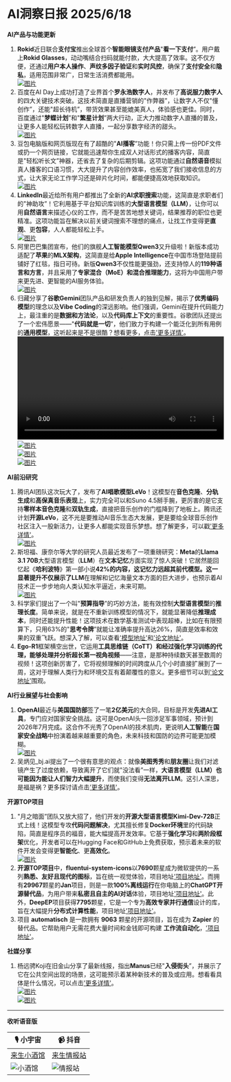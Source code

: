 # AI洞察日报 2025/6/18

**AI产品与功能更新**
1.  **Rokid**近日联合**支付宝**推出全球首个**智能眼镜支付产品**"**看一下支付**”。用户戴上**Rokid Glasses**，动动嘴结合扫码就能付款，大大提高了效率。这不仅方便，还通过**用户本人操作**、**声纹多因子验证**和**实时风控**，确保了**支付安全**和**隐私**，适用范围非常广，日常生活消费都能用。
    <br/> [![图片](https://pic.chinaz.com/picmap/202005261145133673_9.jpg "img")](https://pic.chinaz.com/picmap/202005261145133673_9.jpg) <br/>
2.  百度在AI Day上成功打造了业界首个**罗永浩数字人**，并发布了**高说服力数字人**的四大关键技术突破。这技术简直是直播营销的"作弊器”，让数字人不仅"懂创作”，还能"超长待机”，带货效果甚至能媲美真人，体验感也更佳。同时，百度通过"**梦蝶计划**”和"**繁星计划**”两大行动，正大力推动数字人直播的普及，让更多人能轻松玩转数字人直播，一起分享数字经济的甜头。
    <br/> [![图片](https://pic.chinaz.com/picmap/202308101450093085_0.jpg "img")](https://pic.chinaz.com/picmap/202308101450093085_0.jpg) <br/>
3.  豆包电脑版和网页版现在有了超酷的"**AI播客**”功能！你只需上传一份PDF文件或扔一个网页链接，它就能迅速帮你生成双人对话形式的播客内容，简直是"轻松听长文”神器，还省去了复杂的后期剪辑。这项功能通过**自然语音**模拟真人播客的口语习惯，大大提升了内容创作效率，也拓宽了我们接收信息的方式，让大家无论工作学习还是碎片化时间，都能便捷高效地获取知识。
    <br/> [![图片](https://upload.chinaz.com/2025/0617/6388576568500747561503399.png "img")](https://upload.chinaz.com/2025/0617/6388576568500747561503399.png) <br/>
4.  **LinkedIn**最近给所有用户都推出了全新的**AI求职搜索**功能，这简直是求职者们的"神助攻”！它利用基于平台知识库训练的**大型语言模型（LLM）**，让你可以用**自然语言**来描述心仪的工作，而不是苦苦地想关键词，结果推荐的职位也更精准。这项功能旨在解决以前关键词搜索不理想的痛点，让找工作变得更**直观**、更**包容**，人人都能轻松上手。
    <br/> [![图片](https://pic.chinaz.com/picmap/202305291455510902_2.jpg "img")](https://pic.chinaz.com/picmap/202305291455510902_2.jpg) <br/>
5.  阿里巴巴集团宣布，他们的旗舰**人工智能模型Qwen3**又升级啦！新版本成功适配了**苹果**的**MLX架构**，这简直是给**Apple Intelligence**在中国市场登陆提前铺好了红毯，指日可待。新版**Qwen3**不仅性能更强劲，还支持惊人的**119种语言和方言**，并且采用了**专家混合（MoE）**和**混合推理能力**，这将为中国用户带来更先进、更智能的AI服务体验。
    <br/> [![图片](https://upload.chinaz.com/2025/0617/6388574725442146719806256.png "img")](https://upload.chinaz.com/2025/0617/6388574725442146719806256.png) <br/>
6.  归藏分享了**谷歌Gemini**团队产品和研发负责人的独到见解，揭示了**优秀编码模型**的理念以及**Vibe Coding**的深远影响。他们强调，Gemini在提升代码能力上，最注重的是**数据和方法论**，以及**代码库上下文**的重要性。谷歌团队还提出了一个宏伟愿景——"**代码就是一切**”，他们致力于构建一个能泛化到所有用例的**通用模型**，这听起来是不是很酷？想看更多，点击['更多详情'](https://m.okjike.com/originalPosts/6850ec3d823f9a946aa25c94)。
    <video src="https://youtu.be/jwbG_m-X-gE?si=u0nz9RxOaUlhW_Ab" controls="controls" width="100%"></video> <br/> [![图片](https://cdnv2.ruguoapp.com/Ft-r8n03xds6ol7MmcJzdwcp0XsAv3.png "img")](https://cdnv2.ruguoapp.com/Ft-r8n03xds6ol7MmcJzdwcp0XsAv3.png) <br/> [![图片](https://cdnv2.ruguoapp.com/Fh7Qpf28Gpzqpla0MaHOvgxkU-FRv3.png "img")](https://cdnv2.ruguoapp.com/Fh7Qpf28Gpzqpla0MaHOvgxkU-FRv3.png) <br/> [![图片](https://cdnv2.ruguoapp.com/FpCLqCE97xRnvV579gFqwa26r51Dv3.jpg "img")](https://cdnv2.ruguoapp.com/FpCLqCE97xRnvV579gFqwa26r51Dv3.jpg) <br/>

**AI前沿研究**
1.  腾讯AI团队这次玩大了，发布了**AI唱歌模型LeVo**！这模型在**音色克隆**、**分轨生成**和**高保真音乐表现**上，实力完全可以和Suno 4.5掰手腕，更厉害的是它支持**零样本音色克隆**和**双轨生成**，直接把音乐创作的门槛降到了地板上。腾讯还计划**开源LeVo**，这不光是要推动AI音乐生态大发展，更是要给全球音乐创作社区注入一股新活力，让更多人都能实现音乐梦想。想了解更多，可以戳['更多详情'](https://levo-demo.github.io/)。
    <br/> [![图片](https://upload.chinaz.com/2025/0617/6388576936088470273755124.png "img")](https://upload.chinaz.com/2025/0617/6388576936088470273755124.png) <br/>
2.  斯坦福、康奈尔等大学的研究人员最近发布了一项重磅研究：**Meta**的**Llama 3.1 70B**大型语言模型（**LLM**）在**文本记忆**方面实现了惊人突破！它居然能回忆起《**哈利波特**》第一部小说**42%**的内容，这记忆力远超其前代模型。这一显著提升不仅展示了**LLM**在理解和记忆海量文本方面的巨大进步，也预示着AI技术正一步步地向人类认知水平逼近，未来可期。
    <br/> [![图片](https://pic.chinaz.com/picmap/202111072153100579_0.jpg "img")](https://pic.chinaz.com/picmap/202111072153100579_0.jpg) <br/>
3.  科学家们提出了一个叫"**预算指导**”的巧妙方法，能有效控制**大型语言模型**的**推理长度**。简单来说，就是在不重新训练模型的情况下，就能显著降低**推理成本**，同时还能提升性能！这项技术在数学基准测试中表现超棒，比如在有限预算下，只用63%的"**思考令牌**”就能让准确率提升高达26%，简直是效率和效果的双重飞跃。想深入了解，可以查看['模型地址'](https://github.com/UMass-Embodied-AGI/BudgetGuidance)和['论文地址'](https://arxiv.org/abs/2506.13752)。
4.  **Ego-R1**框架横空出世，它运用**工具思维链（CoTT）**和经过强化学习训练的代理，能够处理并分析**超长第一视角视频**——注意，是那种持续数天甚至数周的视频！这项创新厉害了，它将视频理解的时间跨度从几个小时直接扩展到了一周，这对于理解人类行为和环境交互有着颠覆性的意义。更多细节可以到['论文地址'](https://arxiv.org/abs/2506.13654)围观。

**AI行业展望与社会影响**
1.  **OpenAI**最近与**美国国防部**签了一笔**2亿美元**的大合同，目标是开发**先进AI工具**，专门应对国家安全挑战。这可是OpenAI头一回涉足军事领域，预计到2026年7月完成。这合作不光秀了OpenAI的技术肌肉，更说明**人工智能**在**国家安全战略**中扮演着越来越重要的角色，未来科技和国防的边界可能更加模糊。
    <br/> [![图片](https://pic.chinaz.com/picmap/202505261721026669_0.jpg "img")](https://pic.chinaz.com/picmap/202505261721026669_0.jpg) <br/>
2.  吴炳见_bj.ai提出了一个很有意思的观点：就像**美图秀秀**和**朋友圈**让我们对滤镜产生了过度依赖，导致离开了它们就"没法看”一样，**大语言模型（LLM）**也可能因为能让人们**智力大幅提升**，而使我们变得**无法离开LLM**。这引人深思，是福是祸？更多探讨请点击['更多详情'](https://m.okjike.com/originalPosts/685105bccdf8310046e89d4c)。

**开源TOP项目**
1.  "月之暗面”团队又放大招了，他们开发的**开源大型语言模型Kimi-Dev-72B**正式上线！这模型专攻**代码问题解决**，尤其擅长修复**Docker环境**里的代码缺陷，简直是程序员的福音，能大幅提高开发效率。它基于**强化学习**和**两阶段框架**优化，开发者可以在Hugging Face和GitHub上免费获取，预示着未来的软件开发会变得更**智能化**、更**高效化**。
    <br/> [![图片](https://pic.chinaz.com/picmap/202405240907574564_1.jpg "img")](https://pic.chinaz.com/picmap/202405240907574564_1.jpg) <br/>
2.  **开源TOP项目**中，**fluentui-system-icons**以**7690**颗星成为微软提供的一系列**熟悉、友好且现代的图标**，旨在统一视觉体验，项目地址['项目地址'](https://github.com/microsoft/fluentui-system-icons)。而拥有**29967**颗星的**Jan**项目，则是一款**100%离线运行**在你电脑上的**ChatGPT开源替代品**，为用户带来**私密且自主的AI对话**体验，项目地址['项目地址'](https://github.com/menloresearch/jan)。此外，**DeepEP**项目获得**7795**颗星，它是一个专为**高效专家并行通信**设计的库，旨在大幅提升**分布式计算性能**，项目地址['项目地址'](https://github.com/deepseek-ai/DeepEP)。
3.  项目 **automatisch** 是一款拥有 **9063** 颗星的开源项目，旨在成为 **Zapier** 的替代品。它帮助用户无需花费大量时间和金钱即可构建 **工作流自动化**，['项目地址'](https://github.com/automatisch/automatisch)。

**社媒分享**
1.  杨远骋Koji在旧金山分享了最新线报，指出**Manus**已经"**入侵街头**”，并展示了它在公共空间出现的场景，这可能预示着某种新技术的普及或应用。想看看具体是什么情况，可以点击['更多详情'](https://m.okjike.com/originalPosts/685153bb823f9a946aa99d05)。
    <br/> [![图片](https://cdnv2.ruguoapp.com/FnpLiTZTVlHEzpuvpNxJa2xsCMsYv3.jpg "img")](https://cdnv2.ruguoapp.com/FnpLiTZTVlHEzpuvpNxJa2xsCMsYv3.jpg) <br/> [![图片](https://cdnv2.ruguoapp.com/FoRqaQ7pg9bEGjpOwS_pG5wCEzVv3.jpg "img")](https://cdnv2.ruguoapp.com/FoRqaQ7pg9bEGjpOwS_pG5wCEzVv3.jpg) <br/>

---

**收听语音版**

| 🎙️ **小宇宙** | 📹 **抖音** |
| --- | --- |
| [来生小酒馆](https://www.xiaoyuzhoufm.com/podcast/683c62b7c1ca9cf575a5030e)  |   [来生情报站](https://www.douyin.com/user/MS4wLjABAAAAwpwqPQlu38sO38VyWgw9ZjDEnN4bMR5j8x111UxpseHR9DpB6-CveI5KRXOWuFwG)| 
| ![小酒馆](https://raw.githubusercontent.com/justlovemaki/CloudFlare-AI-Insight-Daily/refs/heads/main/docs/images/sm2.png "img") | ![情报站](https://raw.githubusercontent.com/justlovemaki/CloudFlare-AI-Insight-Daily/refs/heads/main/docs/images/sm1.png "img") |

    

